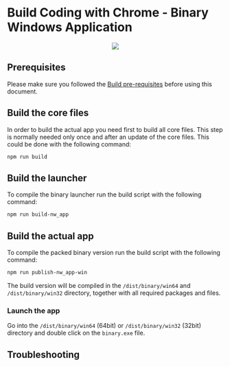 Build Coding with Chrome - Binary Windows Application
==============================================
<p align="center"><img src="../static_files/images/cwc_logo.png"></p>

## Prerequisites
Please make sure you followed the [Build pre-requisites](../BUILD.md) before using this document.

## Build the core files
In order to build the actual app you need first to build all core files.
This step is normally needed only once and after an update of the core files.
This could be done with the following command:
```bash
npm run build
```

## Build the launcher
To compile the binary launcher run the build script with the following command:
```bash
npm run build-nw_app
```

## Build the actual app
To compile the packed binary version run the build script with the following command:
```bash
npm run publish-nw_app-win
```
The build version will be compiled in the `/dist/binary/win64` and `/dist/binary/win32` directory, together with all required packages and files.

### Launch the app
Go into the `/dist/binary/win64` (64bit) or `/dist/binary/win32` (32bit) directory and double click on the `binary.exe` file.

## Troubleshooting
